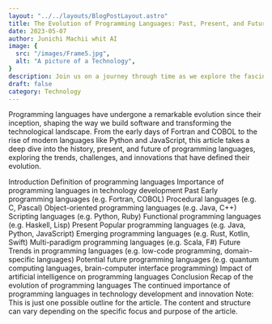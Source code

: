 ```yaml
---
layout: "../../layouts/BlogPostLayout.astro"
title: The Evolution of Programming Languages: Past, Present, and Future
date: 2023-05-07
author: Junichi Machii whit AI
image: {
  src: "/images/Frame5.jpg",
  alt: "A picture of a Technology",
}
description: Join us on a journey through time as we explore the fascinating evolution of programming languages, from their humble beginnings to the cutting-edge languages of today and the potential languages of tomorrow. Discover the key paradigms and trends that have shaped their development, and gain insights into how these languages continue to shape the world of technology and innovation.
draft: false
category: Technology
---
```


Programming languages have undergone a remarkable evolution since their inception, shaping the way we build software and transforming the technological landscape. From the early days of Fortran and COBOL to the rise of modern languages like Python and JavaScript, this article takes a deep dive into the history, present, and future of programming languages, exploring the trends, challenges, and innovations that have defined their evolution.

Introduction
Definition of programming languages
Importance of programming languages in technology development
Past
Early programming languages (e.g. Fortran, COBOL)
Procedural languages (e.g. C, Pascal)
Object-oriented programming languages (e.g. Java, C++)
Scripting languages (e.g. Python, Ruby)
Functional programming languages (e.g. Haskell, Lisp)
Present
Popular programming languages (e.g. Java, Python, JavaScript)
Emerging programming languages (e.g. Rust, Kotlin, Swift)
Multi-paradigm programming languages (e.g. Scala, F#)
Future
Trends in programming languages (e.g. low-code programming, domain-specific languages)
Potential future programming languages (e.g. quantum computing languages, brain-computer interface programming)
Impact of artificial intelligence on programming languages
Conclusion
Recap of the evolution of programming languages
The continued importance of programming languages in technology development and innovation
Note: This is just one possible outline for the article. The content and structure can vary depending on the specific focus and purpose of the article.